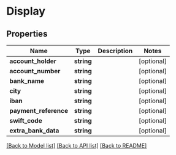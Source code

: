 # Display

## Properties
Name | Type | Description | Notes
------------ | ------------- | ------------- | -------------
**account_holder** | **string** |  | [optional] 
**account_number** | **string** |  | [optional] 
**bank_name** | **string** |  | [optional] 
**city** | **string** |  | [optional] 
**iban** | **string** |  | [optional] 
**payment_reference** | **string** |  | [optional] 
**swift_code** | **string** |  | [optional] 
**extra_bank_data** | **string** |  | [optional] 

[[Back to Model list]](../../README.md#documentation-for-models) [[Back to API list]](../../README.md#documentation-for-api-endpoints) [[Back to README]](../../README.md)

